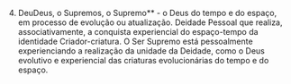 ﻿4. DeuDeus, o Supremos, o Supremo** - o Deus do tempo e do espaço, em processo de evolução ou atualização. Deidade Pessoal que realiza, associativamente, a conquista experiencial do espaço-tempo da identidade  Criador-criatura. O Ser Supremo está pessoalmente experienciando a realização da unidade da Deidade, como o Deus evolutivo e experiencial das criaturas evolucionárias do tempo e do espaço.